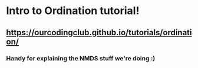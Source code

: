 # Intro to Ordination tutorial!
## https://ourcodingclub.github.io/tutorials/ordination/
### Handy for explaining the NMDS stuff we're doing :) 
